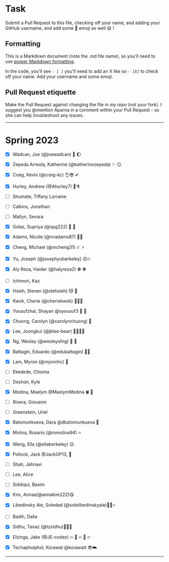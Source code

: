 # Task
Submit a Pull Request to this file, checking off your name, and adding your GitHub username, and add some :rocket: emoji as well :smiley: ! 

## Formatting
This is a Markdown document (note the .md file name), so you'll need to use [proper Markdown formatting](https://help.github.com/articles/basic-writing-and-formatting-syntax/#task-lists). 

In the code, you'll see *`- [ ]`* you'll need to add an X like so *`- [X]`* to check off your name. Add your username and some emoji.

## Pull Request etiquette
Make the Pull Request against changing the file in _my repo_ (not your fork). I suggest you @mention Aparna in a comment within your Pull Request - so she can help troubleshoot any issues.  

------------

# Spring 2023

- [X] Wadcan, Joe (@joewadcan) 🚀 🌔

- [X] Zepeda Arreola, Katherine (@katherinezepeda) ✨ 😏

- [X] Craig, Kevin (@craig-kc) 👌😎 ✔

- [X] Hurley, Andrew (@Ahurley7) 🥇⚗️

- [ ] Shumate, Tiffany Lorraine

- [ ] Calkins, Jonathan

- [ ] Mallyn, Sevara

- [X] Golas, Supriya (@spg222) 🦃 🐓

- [X] Adams, Nicole (@nnadams87) 🥑🍙

- [x] Cheng, Michael (@mcheng31) ☄️ ⚡️

- [x] Yu, Joseph (@josephyuberkeley) 😊🔥

- [X] Aly Reza, Haider (@halyreza2) ⚽ ⚽ 

- [ ] Ichimori, Kaz

- [X] Hsieh, Steven (@stehsieh) 😼 🚀

- [X] Kwok, Cherie (@cheriekwok) 💫🍄🚀

- [X] Yousufzhai, Shayan @syousuf3 💯 💯 

- [X] Chuong, Carolyn (@carolynchuong) 🥹

- [x] Lee, Joongkul (@jklee-bear) 🐻🐰🐻🐰

- [x] Ng, Wesley (@wesleysfng) 🥑 🍳

- [X] Battagin, Eduardo (@edubattagin) 🚀🚀

- [X] Lam, Myron (@myronhc) 🐬

- [ ] Ekedede, Chioma

- [ ] Deshon, Kyle

- [X] Medina, Maelym @MaelymMedina 🍀 🐶

- [ ] Rivera, Giovanni

- [ ] Greenstein, Uriel

- [X] Batomunkueva, Dara @dbatomunkueva 🚀

- [X] Molina, Rosario (@romolina94) ⭐

- [x] Weng, Ella (@ellaberkeley) 😉

- [X] Pollock, Jack @JackGP13, 🥇 

- [ ] Shah, Jahnavi

- [ ] Lee, Alice

- [ ] Siddiqui, Basim

- [X] Kim, Annaa(@annakim222)😋

- [X] Libedinsky Ale, Soledad (@solelibedinskyale)💆‍♀️⭐

- [ ] Badih, Dalia

- [X] Sidhu, Tanaz (@tzsidhu)🖤🍫🌈

- [X] Elzinga, Jake (@JE-codez) 🔥 👀 🔥 👀 🔥

- [X] Techaphulphol, Korawat @korawatt 😎☁️


-----------------



